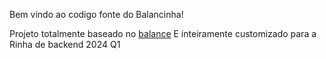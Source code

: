 
Bem vindo ao codigo fonte do Balancinha!

Projeto totalmente baseado no [balance](https://balance.inlab.net/)
E inteiramente customizado para a Rinha de backend 2024 Q1

